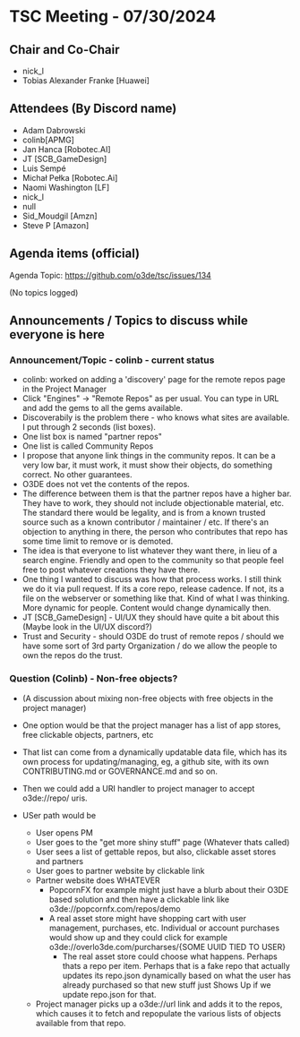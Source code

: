 # TSC Meeting - 07/30/2024

## Chair and Co-Chair
* nick_l
* Tobias Alexander Franke [Huawei]

## Attendees (By Discord name)
* Adam Dabrowski
* colinb[APMG]
* Jan Hanca [Robotec.AI]
* JT [SCB_GameDesign]
* Luis Sempé
* Michał Pełka [Robotec.Ai]
* Naomi Washington [LF]
* nick_l
* null
* Sid_Moudgil [Amzn]
* Steve P [Amazon]

## Agenda items (official)
Agenda Topic: https://github.com/o3de/tsc/issues/134

(No topics logged)

## Announcements / Topics to discuss while everyone is here

### Announcement/Topic - colinb - current status
* colinb:  worked on adding a 'discovery' page for the remote repos page in the Project Manager
* Click "Engines" -> "Remote Repos" as per usual.  You can type in URL and add the gems to all the gems available.
* Discoverabily is the problem there - who knows what sites are available.  I put through 2 seconds (list boxes).
* One list box is named "partner repos"
* One list is called Community Repos
* I propose that anyone link things in the community repos.  It can be a very low bar, it must work, it must show their objects, do something correct.  No other guarantees.  
* O3DE does not vet the contents of the repos.
* The difference between them is that the partner repos have a higher bar.  They have to work, they should not include objectionable material, etc.  The standard there would be legality, and is from a known trusted source such as a known contributor / maintainer / etc.  If there's an objection to anything in there, the person who contributes that repo has some time limit to remove or is demoted.
* The idea is that everyone to list whatever they want there, in lieu of a search engine.  Friendly and open to the community so that people feel free to post whatever creations they have there.
* One thing I wanted to discuss was how that process works.  I still think we do it via pull request.  If its a core repo, release cadence.  If not, its a file on the webserver or something like that. Kind of what I was thinking.  More dynamic for people.  Content would change dynamically then.
* JT [SCB_GameDesign] - UI/UX they should have quite a bit about this (Maybe look in the UI/UX discord?)
* Trust and Security - should O3DE do trust of remote repos / should we have some sort of 3rd party Organization / do we allow the people to own the repos do the trust.

### Question (Colinb) - Non-free objects?
* (A discussion about mixing non-free objects with free objects in the project manager)

* One option would be that the project manager has a list of app stores, free clickable objects, partners, etc
* That list can come from a dynamically updatable data file, which has its own process for updating/managing, eg, a github site, with its own CONTRIBUTING.md or GOVERNANCE.md and so on.
* Then we could add a URI handler to project manager to accept o3de://repo/ uris.
* USer path would be
   * User opens PM
   * User goes to the "get more shiny stuff" page (Whatever thats called)
   * User sees a list of gettable repos, but also, clickable asset stores and partners
   * User goes to partner website by clickable link
   * Partner website does WHATEVER
      * PopcornFX for example might just have a blurb about their O3DE based solution and then have a clickable link like o3de://popcornfx.com/repos/demo
      * A real asset store might have shopping cart with user management, purchases, etc.  Individual or account purchases would show up and they could click for example o3de://overlo3de.com/purcharses/{SOME UUID TIED TO USER}
         * The real asset store could choose what happens.  Perhaps thats a repo per item.  Perhaps that is a fake repo that actually updates its repo.json dynamically based on what the user has already purchased so that new stuff just Shows Up if we update repo.json for that.
   * Project manager picks up a o3de://url link and adds it to the repos, which causes it to fetch and repopulate the various lists of objects available from that repo.

